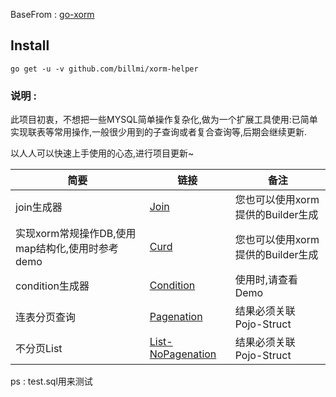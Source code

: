 BaseFrom : [go-xorm](https://github.com/go-xorm/xorm)

## **Install**
`
go get -u -v github.com/billmi/xorm-helper
`

### 说明 : 

此项目初衷，不想把一些MYSQL简单操作复杂化,做为一个扩展工具使用:已简单实现联表等常用操作,一般很少用到的子查询或者复合查询等,后期会继续更新.

以人人可以快速上手使用的心态,进行项目更新~

| 简要                                            | 链接                                                         | 备注                              |
| ----------------------------------------------- | ------------------------------------------------------------ | --------------------------------- |
| join生成器                                      | [Join](https://github.com/billmi/xorm-helper/blob/master/example/join.go) | 您也可以使用xorm提供的Builder生成 |
| 实现xorm常规操作DB,使用map结构化,使用时参考demo | [Curd](https://github.com/billmi/xorm-helper/blob/master/example/curd.go) | 您也可以使用xorm提供的Builder生成 |
| condition生成器                                 | [Condition](https://github.com/billmi/xorm-helper/blob/master/example/condition-build.go) | 使用时,请查看Demo                 |
| 连表分页查询                                    | [Pagenation](https://github.com/billmi/xorm-helper/blob/master/example/pagenation-list.go) | 结果必须关联Pojo-Struct           |
| 不分页List                                      | [List-NoPagenation](https://github.com/billmi/xorm-helper/blob/master/example/list.go) | 结果必须关联Pojo-Struct           |

ps : test.sql用来测试

